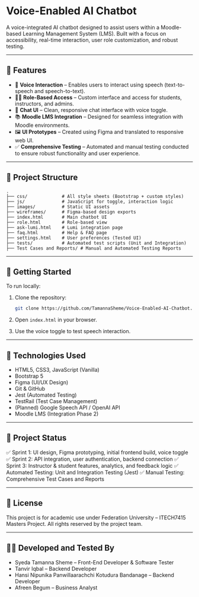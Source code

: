 # Voice-Enabled AI Chatbot

A voice-integrated AI chatbot designed to assist users within a Moodle-based Learning Management System (LMS). Built with a focus on accessibility, real-time interaction, user role customization, and robust testing.

---

## 🔧 Features

* 🎤 **Voice Interaction** – Enables users to interact using speech (text-to-speech and speech-to-text).
* 🧑‍🏫 **Role-Based Access** – Custom interface and access for students, instructors, and admins.
* 💬 **Chat UI** – Clean, responsive chat interface with voice toggle.
* 📚 **Moodle LMS Integration** – Designed for seamless integration with Moodle environments.
* 🖼️ **UI Prototypes** – Created using Figma and translated to responsive web UI.
* ✅ **Comprehensive Testing** – Automated and manual testing conducted to ensure robust functionality and user experience.

---

## 📁 Project Structure

```
.
├── css/             # All style sheets (Bootstrap + custom styles)
├── js/              # JavaScript for toggle, interaction logic
├── images/          # Static UI assets
├── wireframes/      # Figma-based design exports
├── index.html       # Main chatbot UI
├── role.html        # Role-based view
├── ask-lumi.html    # Lumi integration page
├── faq.html         # Help & FAQ page
├── settings.html    # User preferences (Tested UI)
├── tests/           # Automated test scripts (Unit and Integration)
├── Test Cases and Reports/ # Manual and Automated Testing Reports
```

---

## 🚀 Getting Started

To run locally:

1. Clone the repository:

   ```bash
   git clone https://github.com/TamannaSheme/Voice-Enabled-AI-Chatbot.git
   ```
2. Open `index.html` in your browser.
3. Use the voice toggle to test speech interaction.

---

## 🧠 Technologies Used

* HTML5, CSS3, JavaScript (Vanilla)
* Bootstrap 5
* Figma (UI/UX Design)
* Git & GitHub
* Jest (Automated Testing)
* TestRail (Test Case Management)
* (Planned) Google Speech API / OpenAI API
* Moodle LMS (Integration Phase 2)

---

## 📌 Project Status

✅ Sprint 1: UI design, Figma prototyping, initial frontend build, voice toggle
✅ Sprint 2: API integration, user authentication, backend connection
✅ Sprint 3: Instructor & student features, analytics, and feedback logic
✅ Automated Testing: Unit and Integration Testing (Jest)
✅ Manual Testing: Comprehensive Test Cases and Reports

---

## 📃 License

This project is for academic use under Federation University – ITECH7415 Masters Project.
All rights reserved by the project team.

---

## 👩‍💻 Developed and Tested By

* Syeda Tamanna Sheme – Front-End Developer & Software Tester
* Tanvir Iqbal – Backend Developer
* Hansi Nipunika Panwillaarachchi Kotudura Bandanage – Backend Developer
* Afreen Begum – Business Analyst
